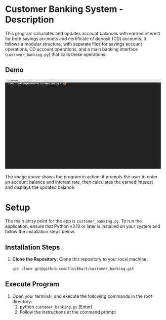 # Customer Banking System - Description

This program calculates and updates account balances with earned interest for both savings accounts and certificate of deposit (CD) accounts. It follows a modular structure, with separate files for savings account operations, CD account operations, and a main banking interface (`customer_banking.py`) that calls these operations.

## Demo
![CustomerBanking Demo](./public/images/customer_banking.gif)<br/>

The image above shows the program in action: it prompts the user to enter an account balance and interest rate, then calculates the earned interest and displays the updated balance.

# Setup
The main entry point for the app is `customer_banking.py`. To run the application, ensure that Python v3.10 or later is installed on your system and follow the installation steps below.

## Installation Steps
1. **Clone the Repository**: Clone this repository to your local machine.
   ```bash
   git clone git@github.com:tlockhart/customer_banking.git

## Execute Program
1. Open your terminal, and execute the following commands in the root directory:
    1. python `customer_banking.py` [Enter]
    2. Follow the instructions at the command prompt
